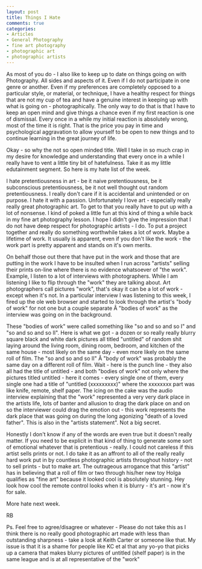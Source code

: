```yaml
---
layout: post
title: Things I Hate
comments: true
categories:
- Articles
- General Photography
- fine art photography
- photographic art
- photographic artists
---
```

As most of you do - I also like to keep up to date on things going on with Photography. All sides and aspects of it. Even if I do not participate in one genre or another. Even if my preferences are completely opposed to a particular style, or material, or technique, I have a healthy respect for things that are not my cup of tea and have a genuine interest in keeping up with what is going on - photographically. The only way to do that is that I have to keep an open mind and give things a chance even if my first reaction is one of dismissal. Every once in a while my initial reaction is absolutely wrong, most of the time it is right. That is the price you pay in time and psychological aggravation to allow yourself to be open to new things and to continue learning in the great journey of life.

Okay - so why the not so open minded title. Well I take in so much crap in my desire for knowledge and understanding that every once in a while I really have to vent a little tiny bit of hatefulness. Take it as my little edutainment segment. So here is my hate list of the week.

I hate pretentiousness in art - be it naive pretentiousness, be it subconscious pretentiousness, be it not well thought out random pretentiousness. I really don't care if it is accidental and unintended or on purpose. I hate it with a passion. Unfortunately I love art - especially really really great photographic art. To get to that you really have to put up with a lot of nonsense. I kind of poked a little fun at this kind of thing a while back in my fine art photography lesson. I hope I didn't give the impression that I do not have deep respect for photographic artists - I do. To put a project together and really do something worthwhile takes a lot of work. Maybe a lifetime of work. It usually is apparent, even if you don't like the work - the work part is pretty apparent and stands on it's own merits.

On behalf those out there that have put in the work and those that are putting in the work I have to be insulted when I run across "artists" selling their prints on-line where there is no evidence whatsoever of "the work". Example, I listen to a lot of interviews with photographers. While I am listening I like to flip through the "work" they are talking about. Art photographers call pictures "work", that's okay it can be a lot of work - except when it's not. In a particular interview I was listening to this week, I fired up the ole web browser and started to look through the artist's "body of work" for not one but a couple separate Â "bodies of work" as the interview was going on in the background.

These "bodies of work" were called something like "so and so and so I" and "so and so and so II". Here is what we got - a dozen or so really really blurry square black and white dark pictures all titled "untitled" of random shit laying around the living room, dining room, bedroom, and kitchen of the same house - most likely on the same day - even more likely on the same roll of film. The "so and so and so II" Â "body of work" was probably the same day on a different roll of film. Wait - here is the punch line - they also all had the title of untitled - and both "bodies of work" not only where the pictures titled untitled - here it comes - every single one of them, every single one had a title of "untitled (xxxxxxxxx)" where the xxxxxxxx part was like knife, remote, shelf paper. The icing on the cake was the audio interview explaining that the "work" represented a very very dark place in the artists life, lots of banter and allusion to drag the dark place on and on so the interviewer could drag the emotion out - this work represents the dark place that was going on during the long agonizing "death of a loved father". This is also in the "artists statement". Not a big secret.

Honestly I don't know if any of the words are even true but it doesn't really matter. If you need to be explicit in that kind of thing to generate some sort of emotional whatever that is pretentious - really. I could not careless if this artist sells prints or not. I do take it as an affront to all of the really really hard work put in by countless photographic artists throughout history - not to sell prints - but to make art. The outrageous arrogance that this "artist" has in believing that a roll of film or two through his/her new toy Holga qualifies as "fine art" because it looked cool is absolutely stunning. Hey look how cool the remote control looks when it is blurry - it's art - now it's for sale.

More hate next week.

RB

Ps. Feel free to agree/disagree or whatever - Please do not take this as I think there is no really good photographic art made with less than outstanding sharpness - take a look at Keith Carter or someone like that. My issue is that it is a shame for people like KC et al that any yo-yo that picks up a camera that makes blurry pictures of untitled (shelf paper) is in the same league and is at all representative of the "work"
